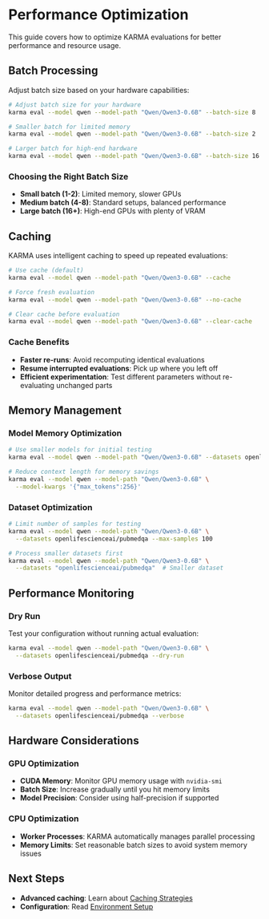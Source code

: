 # Performance Optimization

This guide covers how to optimize KARMA evaluations for better performance and resource usage.

## Batch Processing

Adjust batch size based on your hardware capabilities:

```bash
# Adjust batch size for your hardware
karma eval --model qwen --model-path "Qwen/Qwen3-0.6B" --batch-size 8

# Smaller batch for limited memory
karma eval --model qwen --model-path "Qwen/Qwen3-0.6B" --batch-size 2

# Larger batch for high-end hardware
karma eval --model qwen --model-path "Qwen/Qwen3-0.6B" --batch-size 16
```

### Choosing the Right Batch Size

- **Small batch (1-2)**: Limited memory, slower GPUs
- **Medium batch (4-8)**: Standard setups, balanced performance
- **Large batch (16+)**: High-end GPUs with plenty of VRAM

## Caching

KARMA uses intelligent caching to speed up repeated evaluations:

```bash
# Use cache (default)
karma eval --model qwen --model-path "Qwen/Qwen3-0.6B" --cache

# Force fresh evaluation
karma eval --model qwen --model-path "Qwen/Qwen3-0.6B" --no-cache

# Clear cache before evaluation
karma eval --model qwen --model-path "Qwen/Qwen3-0.6B" --clear-cache
```

### Cache Benefits

- **Faster re-runs**: Avoid recomputing identical evaluations
- **Resume interrupted evaluations**: Pick up where you left off
- **Efficient experimentation**: Test different parameters without re-evaluating unchanged parts

## Memory Management

### Model Memory Optimization

```bash
# Use smaller models for initial testing
karma eval --model qwen --model-path "Qwen/Qwen3-0.6B" --datasets openlifescienceai/pubmedqa

# Reduce context length for memory savings
karma eval --model qwen --model-path "Qwen/Qwen3-0.6B" \
  --model-kwargs '{"max_tokens":256}'
```

### Dataset Optimization

```bash
# Limit number of samples for testing
karma eval --model qwen --model-path "Qwen/Qwen3-0.6B" \
  --datasets openlifescienceai/pubmedqa --max-samples 100

# Process smaller datasets first
karma eval --model qwen --model-path "Qwen/Qwen3-0.6B" \
  --datasets "openlifescienceai/pubmedqa"  # Smaller dataset
```

## Performance Monitoring

### Dry Run

Test your configuration without running actual evaluation:

```bash
karma eval --model qwen --model-path "Qwen/Qwen3-0.6B" \
  --datasets openlifescienceai/pubmedqa --dry-run
```

### Verbose Output

Monitor detailed progress and performance metrics:

```bash
karma eval --model qwen --model-path "Qwen/Qwen3-0.6B" \
  --datasets openlifescienceai/pubmedqa --verbose
```

## Hardware Considerations

### GPU Optimization

- **CUDA Memory**: Monitor GPU memory usage with `nvidia-smi`
- **Batch Size**: Increase gradually until you hit memory limits
- **Model Precision**: Consider using half-precision if supported

### CPU Optimization

- **Worker Processes**: KARMA automatically manages parallel processing
- **Memory Limits**: Set reasonable batch sizes to avoid system memory issues

## Next Steps

- **Advanced caching**: Learn about [Caching Strategies](../configuration/caching-strategies.md)
- **Configuration**: Read [Environment Setup](../configuration/environment-setup.md)